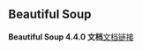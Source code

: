 ## Beautiful Soup
**Beautiful Soup 4.4.0 文档**[文档链接](https://beautifulsoup.readthedocs.io/zh_CN/latest/)

